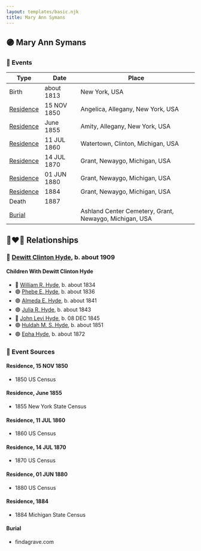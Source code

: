 ```yaml
---
layout: templates/basic.njk
title: Mary Ann Symans
---
```

## 🟣 Mary Ann Symans

### 📆 Events

Type | Date | Place
------ | ------ | ------
Birth | about 1813 | New York, USA
[Residence](#event-event-0) | 15 NOV 1850 | Angelica, Allegany, New York, USA
[Residence](#event-event-1) | June 1855 | Amity, Allegany, New York, USA
[Residence](#event-event-2) | 11 JUL 1860 | Watertown, Clinton, Michigan, USA
[Residence](#event-event-3) | 14 JUL 1870 | Grant, Newaygo, Michigan, USA
[Residence](#event-event-4) | 01 JUN 1880 | Grant, Newaygo, Michigan, USA
[Residence](#event-event-5) | 1884 | Grant, Newaygo, Michigan, USA
Death | 1887 |
[Burial](#event-event-11) |  | Ashland Center Cemetery, Grant, Newaygo, Michigan, USA

## 👩‍❤️‍👨 Relationships

### 🔵 [Dewitt Clinton Hyde](/people/4/47530864), b. about 1909

#### Children With Dewitt Clinton Hyde
* 🔵 [William R. Hyde](/people/7/74402654), b. about 1834
* 🟣 [Phebe E. Hyde](/people/9/98714124), b. about 1836
* 🟣 [Almeda E. Hyde](/people/2/2442152), b. about 1841
* 🟣 [Julia R. Hyde](/people/7/76503971), b. about 1843
* 🔵 [John Levi Hyde](/people/2/23020300), b. 08 DEC 1845
* 🟣 [Huldah M. S. Hyde](/people/5/54800009), b. about 1851
* 🟣 [Epha Hyde](/people/1/12430664), b. about 1872
### 📰 Event Sources

#### <a id="event-event-0"></a> Residence, 15 NOV 1850
* 1850 US Census

#### <a id="event-event-1"></a> Residence, June 1855
* 1855 New York State Census

#### <a id="event-event-2"></a> Residence, 11 JUL 1860
* 1860 US Census

#### <a id="event-event-3"></a> Residence, 14 JUL 1870
* 1870 US Census

#### <a id="event-event-4"></a> Residence, 01 JUN 1880
* 1880 US Census

#### <a id="event-event-5"></a> Residence, 1884
* 1884 Michigan State Census

#### <a id="event-event-11"></a> Burial
* findagrave.com
